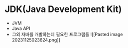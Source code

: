 # JDK(Java Development Kit)
- JVM
- Java API
- 그외 자바를 개발하는데 필요한 프로그램들
![[Pasted image 20231125023624.png]]

